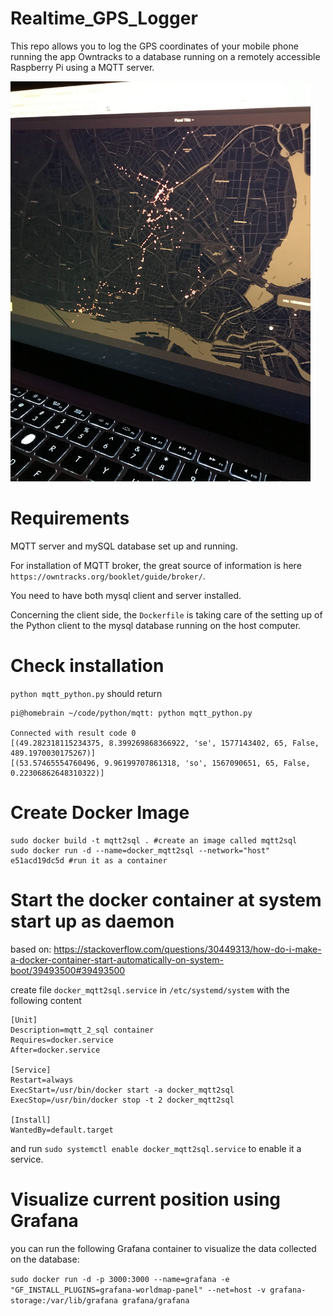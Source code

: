 # Realtime_GPS_Logger

This repo allows you to log the GPS coordinates of your mobile phone running the app Owntracks to a database running on a remotely accessible Raspberry Pi using a MQTT server. 

<img src="https://github.com/selimonat/Realtime_GPS_Logger/blob/master/img/cover.jpg" width="480">

# Requirements

MQTT server and mySQL database set up and running.

For installation of MQTT broker, the great source of information is here `https://owntracks.org/booklet/guide/broker/`.

You need to have both mysql client and server installed.

Concerning the client side, the `Dockerfile` is taking care of the setting up of the Python client to the mysql database running on the host computer. 

# Check installation
`python mqtt_python.py` should return

```
pi@homebrain ~/code/python/mqtt: python mqtt_python.py        

Connected with result code 0
[(49.282318115234375, 8.399269868366922, 'se', 1577143402, 65, False, 489.1970030175267)]
[(53.57465554760496, 9.96199707861318, 'so', 1567090651, 65, False, 0.22306862648310322)]
```

# Create Docker Image

```
sudo docker build -t mqtt2sql . #create an image called mqtt2sql
sudo docker run -d --name=docker_mqtt2sql --network="host" e51acd19dc5d #run it as a container
```

# Start the docker container at system start up as daemon

based on:
https://stackoverflow.com/questions/30449313/how-do-i-make-a-docker-container-start-automatically-on-system-boot/39493500#39493500

create file `docker_mqtt2sql.service` in `/etc/systemd/system` with the following content 

```
[Unit]
Description=mqtt_2_sql container
Requires=docker.service
After=docker.service

[Service]
Restart=always
ExecStart=/usr/bin/docker start -a docker_mqtt2sql
ExecStop=/usr/bin/docker stop -t 2 docker_mqtt2sql

[Install]
WantedBy=default.target
```

and run `sudo systemctl enable docker_mqtt2sql.service` to enable it a service.

# Visualize current position using Grafana

you can run the following Grafana container to visualize the data collected on the database:

`sudo docker run -d -p 3000:3000 --name=grafana -e "GF_INSTALL_PLUGINS=grafana-worldmap-panel" --net=host -v grafana-storage:/var/lib/grafana grafana/grafana`
